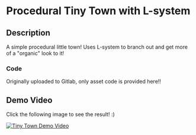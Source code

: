 # Procedural Tiny Town with L-system 
## Description
A simple procedural little town! Uses L-system to branch out and get more of a "organic" look to it!

### Code
Originally uploaded to Gitlab, only asset code is provided here!!

## Demo Video
Click the following image to see the result! :)

[![Tiny Town Demo Video](https://img.youtube.com/vi/aUWJWKklWLA/0.jpg)](https://www.youtube.com/watch?v=aUWJWKklWLA)
